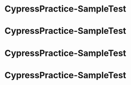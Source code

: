 # CypressPractice-SampleTest
# CypressPractice-SampleTest
# CypressPractice-SampleTest
# CypressPractice-SampleTest
